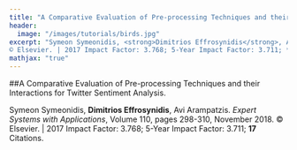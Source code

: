 ```yaml
---
title: "A Comparative Evaluation of Pre-processing Techniques and their Interactions for Twitter Sentiment Analysis."
header:
  image: "/images/tutorials/birds.jpg"
excerpt: "Symeon Symeonidis, <strong>Dimitrios Effrosynidis</strong>, Avi Arampatzis. *Expert Systems with Applications*, Volume 110, pages 298-310, November 2018.
© Elsevier. | 2017 Impact Factor: 3.768; 5-Year Impact Factor: 3.711; **17** Citations."
mathjax: "true"
---
```


##A Comparative Evaluation of Pre-processing Techniques and their Interactions for Twitter Sentiment Analysis.

Symeon Symeonidis, **Dimitrios Effrosynidis**, Avi Arampatzis. *Expert Systems with Applications*, Volume 110, pages 298-310, November 2018.
© Elsevier. | 2017 Impact Factor: 3.768; 5-Year Impact Factor: 3.711; **17** Citations.